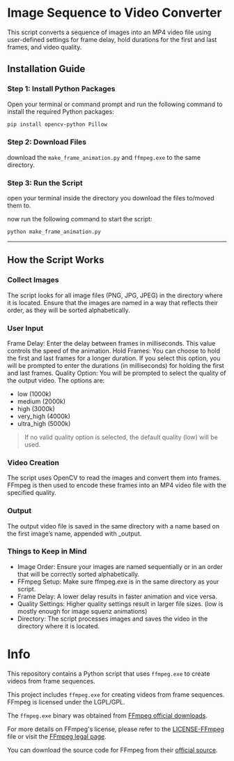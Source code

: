 # Image Sequence to Video Converter

This script converts a sequence of images into an MP4 video file using user-defined settings for frame delay, hold durations for the first and last frames, and video quality.

## Installation Guide

### Step 1: Install Python Packages

Open your terminal or command prompt and run the following command to install the required Python packages:

```bash
pip install opencv-python Pillow
```

### Step 2: Download Files
download the `make_frame_animation.py` and `ffmpeg.exe` to the same directory.

### Step 3: Run the Script
open your terminal inside the directory you download the files to/moved them to.

now run the following command to start the script:
```bash
python make_frame_animation.py
```

----------

## How the Script Works

### Collect Images
The script looks for all image files (PNG, JPG, JPEG) in the directory where it is located.
Ensure that the images are named in a way that reflects their order, as they will be sorted alphabetically.

### User Input
Frame Delay: Enter the delay between frames in milliseconds. This value controls the speed of the animation.
Hold Frames: You can choose to hold the first and last frames for a longer duration. If you select this option, you will be prompted to enter the durations (in milliseconds) for holding the first and last frames.
Quality Option: You will be prompted to select the quality of the output video. The options are:
- low (1000k)
- medium (2000k)
- high (3000k)
- very_high (4000k)
- ultra_high (5000k)
>If no valid quality option is selected, the default quality (low) will be used.

### Video Creation
The script uses OpenCV to read the images and convert them into frames.
FFmpeg is then used to encode these frames into an MP4 video file with the specified quality.

### Output
The output video file is saved in the same directory with a name based on the first image’s name, appended with _output.

### Things to Keep in Mind
- Image Order: Ensure your images are named sequentially or in an order that will be correctly sorted alphabetically.
- FFmpeg Setup: Make sure ffmpeg.exe is in the same directory as your script.
- Frame Delay: A lower delay results in faster animation and vice versa.
- Quality Settings: Higher quality settings result in larger file sizes. (low is mostly enough for image squenz animations)
- Directory: The script processes images and saves the video in the directory where it is located.


# Info

This repository contains a Python script that uses `ffmpeg.exe` to create videos from frame sequences.

This project includes `ffmpeg.exe` for creating videos from frame sequences. FFmpeg is licensed under the LGPL/GPL. 

The `ffmpeg.exe` binary was obtained from [FFmpeg official downloads](https://ffmpeg.org/download.html).

For more details on FFmpeg's license, please refer to the [LICENSE-FFmpeg](LICENSE-FFmpeg) file or visit the [FFmpeg legal page](https://ffmpeg.org/legal.html).

You can download the source code for FFmpeg from their [official source](https://ffmpeg.org/download.html).
